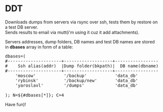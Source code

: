 # DDT

Downloads dumps from servers via rsync over ssh, tests them by restore on a test DB server.<br>
Sends results to email via mutt(i'm using it cuz it add attachments).<br>

Servers addresses, dump folders, DB names and test DB names are stored in <b>dbases</b> array in form of a table:<br>
<pre>
dbases=(
#---------------------+-------------------+--------------------+--------------------------------------+
#    Ssh alias(addr)  |Dump folder(bkpath)|  DB name(dbname)   | Test DB name(dbtest) Must be unique! |
#---------------------+-------------------+--------------------+--------------------------------------+
    'moscow'           '/backup'           'data_db'            'moscow_data_prod_db'
    'rybinsk'          '/backup/new'       'data_db'            'rybinsk_data_prod_db'
    'yaroslavl'        '/dumps'            'data_db'            'yar_data_prod_db'

); N=${#dbases[*]}; C=4
</pre>

Have fun)!
